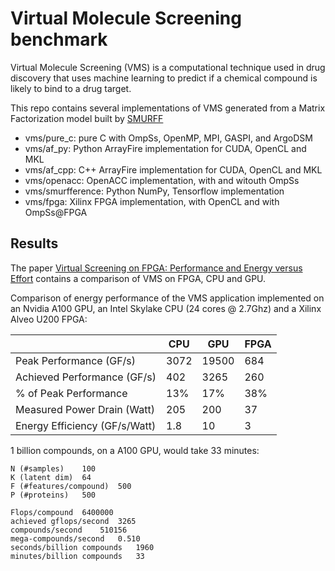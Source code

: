 # Virtual Molecule Screening benchmark

Virtual Molecule Screening (VMS) is a computational technique used in drug
discovery that uses machine learning to predict if a chemical compound is likely to bind to a drug target.

This repo contains several implementations of VMS generated from a Matrix Factorization model built by [SMURFF](https://github.com/ExaScience/smurff)

 * vms/pure_c: pure C with OmpSs, OpenMP, MPI, GASPI, and ArgoDSM
 * vms/af_py: Python ArrayFire implementation for CUDA, OpenCL and MKL
 * vms/af_cpp: C++ ArrayFire implementation for CUDA, OpenCL and MKL
 * vms/openacc: OpenACC implementation, with and witouth OmpSs
 * vms/smurfference: Python NumPy, Tensorflow implementation
 * vms/fpga: Xilinx FPGA implementation, with OpenCL and with OmpSs@FPGA


 ## Results

 The paper [Virtual Screening on FPGA: Performance and Energy versus Effort](https://arxiv.org/abs/2210.10386)
 contains a comparison of VMS on FPGA, CPU and GPU.

Comparison of energy performance of the VMS application implemented on an Nvidia
A100 GPU, an Intel Skylake CPU (24 cores @ 2.7Ghz) and a Xilinx Alveo U200 FPGA:


|                               | CPU  |   GPU | FPGA |
|-------------------------------|------|-------|------|
| Peak Performance (GF/s)       | 3072 | 19500 | 684  |
| Achieved Performance (GF/s)   | 402  |  3265 | 260  |
| % of Peak Performance         | 13%  |   17% | 38%  |
| Measured Power Drain (Watt)   | 205  |   200 |  37  |
| Energy Efficiency (GF/s/Watt) | 1.8  |   10  |  3   |


1 billion compounds, on a A100 GPU, would take 33 minutes:

```
N (#samples)	100
K (latent dim)	64
F (#features/compound)	500
P (#proteins)	500

Flops/compound	6400000
achieved gflops/second	3265
compounds/second	510156
mega-compounds/second	0.510
seconds/billion compounds	1960
minutes/billion compounds	33
```

